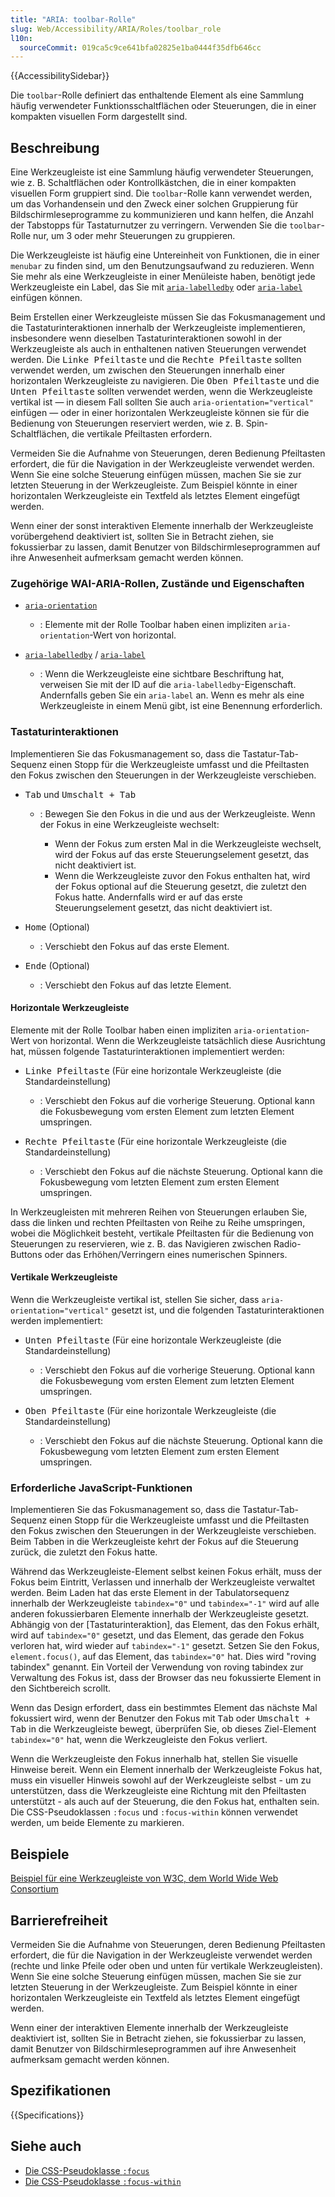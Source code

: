 ```yaml
---
title: "ARIA: toolbar-Rolle"
slug: Web/Accessibility/ARIA/Roles/toolbar_role
l10n:
  sourceCommit: 019ca5c9ce641bfa02825e1ba0444f35dfb646cc
---
```


{{AccessibilitySidebar}}

Die `toolbar`-Rolle definiert das enthaltende Element als eine Sammlung häufig verwendeter Funktionsschaltflächen oder Steuerungen, die in einer kompakten visuellen Form dargestellt sind.

## Beschreibung

Eine Werkzeugleiste ist eine Sammlung häufig verwendeter Steuerungen, wie z. B. Schaltflächen oder Kontrollkästchen, die in einer kompakten visuellen Form gruppiert sind. Die `toolbar`-Rolle kann verwendet werden, um das Vorhandensein und den Zweck einer solchen Gruppierung für Bildschirmleseprogramme zu kommunizieren und kann helfen, die Anzahl der Tabstopps für Tastaturnutzer zu verringern. Verwenden Sie die `toolbar`-Rolle nur, um 3 oder mehr Steuerungen zu gruppieren.

Die Werkzeugleiste ist häufig eine Untereinheit von Funktionen, die in einer `menubar` zu finden sind, um den Benutzungsaufwand zu reduzieren. Wenn Sie mehr als eine Werkzeugleiste in einer Menüleiste haben, benötigt jede Werkzeugleiste ein Label, das Sie mit [`aria-labelledby`](/de/docs/Web/Accessibility/ARIA/Attributes/aria-labelledby) oder [`aria-label`](/de/docs/Web/Accessibility/ARIA/Attributes/aria-label) einfügen können.

Beim Erstellen einer Werkzeugleiste müssen Sie das Fokusmanagement und die Tastaturinteraktionen innerhalb der Werkzeugleiste implementieren, insbesondere wenn dieselben Tastaturinteraktionen sowohl in der Werkzeugleiste als auch in enthaltenen nativen Steuerungen verwendet werden. Die <kbd>Linke Pfeiltaste</kbd> und die <kbd>Rechte Pfeiltaste</kbd> sollten verwendet werden, um zwischen den Steuerungen innerhalb einer horizontalen Werkzeugleiste zu navigieren. Die <kbd>Oben Pfeiltaste</kbd> und die <kbd>Unten Pfeiltaste</kbd> sollten verwendet werden, wenn die Werkzeugleiste vertikal ist — in diesem Fall sollten Sie auch `aria-orientation="vertical"` einfügen — oder in einer horizontalen Werkzeugleiste können sie für die Bedienung von Steuerungen reserviert werden, wie z. B. Spin-Schaltflächen, die vertikale Pfeiltasten erfordern.

Vermeiden Sie die Aufnahme von Steuerungen, deren Bedienung Pfeiltasten erfordert, die für die Navigation in der Werkzeugleiste verwendet werden. Wenn Sie eine solche Steuerung einfügen müssen, machen Sie sie zur letzten Steuerung in der Werkzeugleiste. Zum Beispiel könnte in einer horizontalen Werkzeugleiste ein Textfeld als letztes Element eingefügt werden.

Wenn einer der sonst interaktiven Elemente innerhalb der Werkzeugleiste vorübergehend deaktiviert ist, sollten Sie in Betracht ziehen, sie fokussierbar zu lassen, damit Benutzer von Bildschirmleseprogrammen auf ihre Anwesenheit aufmerksam gemacht werden können.

### Zugehörige WAI-ARIA-Rollen, Zustände und Eigenschaften

- [`aria-orientation`](/de/docs/Web/Accessibility/ARIA/Attributes/aria-orientation)

  - : Elemente mit der Rolle Toolbar haben einen impliziten `aria-orientation`-Wert von horizontal.

- [`aria-labelledby`](/de/docs/Web/Accessibility/ARIA/Attributes/aria-labelledby) / [`aria-label`](/de/docs/Web/Accessibility/ARIA/Attributes/aria-label)
  - : Wenn die Werkzeugleiste eine sichtbare Beschriftung hat, verweisen Sie mit der ID auf die `aria-labelledby`-Eigenschaft. Andernfalls geben Sie ein `aria-label` an. Wenn es mehr als eine Werkzeugleiste in einem Menü gibt, ist eine Benennung erforderlich.

### Tastaturinteraktionen

Implementieren Sie das Fokusmanagement so, dass die Tastatur-Tab-Sequenz einen Stopp für die Werkzeugleiste umfasst und die Pfeiltasten den Fokus zwischen den Steuerungen in der Werkzeugleiste verschieben.

- <kbd>Tab</kbd> und <kbd>Umschalt + Tab</kbd>

  - : Bewegen Sie den Fokus in die und aus der Werkzeugleiste. Wenn der Fokus in eine Werkzeugleiste wechselt:

    - Wenn der Fokus zum ersten Mal in die Werkzeugleiste wechselt, wird der Fokus auf das erste Steuerungselement gesetzt, das nicht deaktiviert ist.
    - Wenn die Werkzeugleiste zuvor den Fokus enthalten hat, wird der Fokus optional auf die Steuerung gesetzt, die zuletzt den Fokus hatte. Andernfalls wird er auf das erste Steuerungselement gesetzt, das nicht deaktiviert ist.

- <kbd>Home</kbd> (Optional)

  - : Verschiebt den Fokus auf das erste Element.

- <kbd>Ende</kbd> (Optional)
  - : Verschiebt den Fokus auf das letzte Element.

#### Horizontale Werkzeugleiste

Elemente mit der Rolle Toolbar haben einen impliziten `aria-orientation`-Wert von horizontal. Wenn die Werkzeugleiste tatsächlich diese Ausrichtung hat, müssen folgende Tastaturinteraktionen implementiert werden:

- <kbd>Linke Pfeiltaste</kbd> (Für eine horizontale Werkzeugleiste (die Standardeinstellung)

  - : Verschiebt den Fokus auf die vorherige Steuerung. Optional kann die Fokusbewegung vom ersten Element zum letzten Element umspringen.

- <kbd>Rechte Pfeiltaste</kbd> (Für eine horizontale Werkzeugleiste (die Standardeinstellung)
  - : Verschiebt den Fokus auf die nächste Steuerung. Optional kann die Fokusbewegung vom letzten Element zum ersten Element umspringen.

In Werkzeugleisten mit mehreren Reihen von Steuerungen erlauben Sie, dass die linken und rechten Pfeiltasten von Reihe zu Reihe umspringen, wobei die Möglichkeit besteht, vertikale Pfeiltasten für die Bedienung von Steuerungen zu reservieren, wie z. B. das Navigieren zwischen Radio-Buttons oder das Erhöhen/Verringern eines numerischen Spinners.

#### Vertikale Werkzeugleiste

Wenn die Werkzeugleiste vertikal ist, stellen Sie sicher, dass `aria-orientation="vertical"` gesetzt ist, und die folgenden Tastaturinteraktionen werden implementiert:

- <kbd>Unten Pfeiltaste</kbd> (Für eine horizontale Werkzeugleiste (die Standardeinstellung)

  - : Verschiebt den Fokus auf die vorherige Steuerung. Optional kann die Fokusbewegung vom ersten Element zum letzten Element umspringen.

- <kbd>Oben Pfeiltaste</kbd> (Für eine horizontale Werkzeugleiste (die Standardeinstellung)
  - : Verschiebt den Fokus auf die nächste Steuerung. Optional kann die Fokusbewegung vom letzten Element zum ersten Element umspringen.

### Erforderliche JavaScript-Funktionen

Implementieren Sie das Fokusmanagement so, dass die Tastatur-Tab-Sequenz einen Stopp für die Werkzeugleiste umfasst und die Pfeiltasten den Fokus zwischen den Steuerungen in der Werkzeugleiste verschieben. Beim Tabben in die Werkzeugleiste kehrt der Fokus auf die Steuerung zurück, die zuletzt den Fokus hatte.

Während das Werkzeugleiste-Element selbst keinen Fokus erhält, muss der Fokus beim Eintritt, Verlassen und innerhalb der Werkzeugleiste verwaltet werden. Beim Laden hat das erste Element in der Tabulatorsequenz innerhalb der Werkzeugleiste `tabindex="0"` und `tabindex="-1"` wird auf alle anderen fokussierbaren Elemente innerhalb der Werkzeugleiste gesetzt. Abhängig von der [Tastaturinteraktion], das Element, das den Fokus erhält, wird auf `tabindex="0"` gesetzt, und das Element, das gerade den Fokus verloren hat, wird wieder auf `tabindex="-1"` gesetzt. Setzen Sie den Fokus, `element.focus()`, auf das Element, das `tabindex="0"` hat. Dies wird "roving tabindex" genannt. Ein Vorteil der Verwendung von roving tabindex zur Verwaltung des Fokus ist, dass der Browser das neu fokussierte Element in den Sichtbereich scrollt.

Wenn das Design erfordert, dass ein bestimmtes Element das nächste Mal fokussiert wird, wenn der Benutzer den Fokus mit <kbd>Tab</kbd> oder <kbd>Umschalt + Tab</kbd> in die Werkzeugleiste bewegt, überprüfen Sie, ob dieses Ziel-Element `tabindex="0"` hat, wenn die Werkzeugleiste den Fokus verliert.

Wenn die Werkzeugleiste den Fokus innerhalb hat, stellen Sie visuelle Hinweise bereit. Wenn ein Element innerhalb der Werkzeugleiste Fokus hat, muss ein visueller Hinweis sowohl auf der Werkzeugleiste selbst - um zu unterstützen, dass die Werkzeugleiste eine Richtung mit den Pfeiltasten unterstützt - als auch auf der Steuerung, die den Fokus hat, enthalten sein. Die CSS-Pseudoklassen `:focus` und `:focus-within` können verwendet werden, um beide Elemente zu markieren.

## Beispiele

[Beispiel für eine Werkzeugleiste von <abbr>W3C</abbr>, dem World Wide Web Consortium](https://www.w3.org/TR/wai-aria-practices-1.2/examples/toolbar/toolbar.html)

## Barrierefreiheit

Vermeiden Sie die Aufnahme von Steuerungen, deren Bedienung Pfeiltasten erfordert, die für die Navigation in der Werkzeugleiste verwendet werden (rechte und linke Pfeile oder oben und unten für vertikale Werkzeugleisten). Wenn Sie eine solche Steuerung einfügen müssen, machen Sie sie zur letzten Steuerung in der Werkzeugleiste. Zum Beispiel könnte in einer horizontalen Werkzeugleiste ein Textfeld als letztes Element eingefügt werden.

Wenn einer der interaktiven Elemente innerhalb der Werkzeugleiste deaktiviert ist, sollten Sie in Betracht ziehen, sie fokussierbar zu lassen, damit Benutzer von Bildschirmleseprogrammen auf ihre Anwesenheit aufmerksam gemacht werden können.

## Spezifikationen

{{Specifications}}

## Siehe auch

- [Die CSS-Pseudoklasse `:focus`](/de/docs/Web/CSS/:focus)
- [Die CSS-Pseudoklasse `:focus-within`](/de/docs/Web/CSS/:focus-within)
